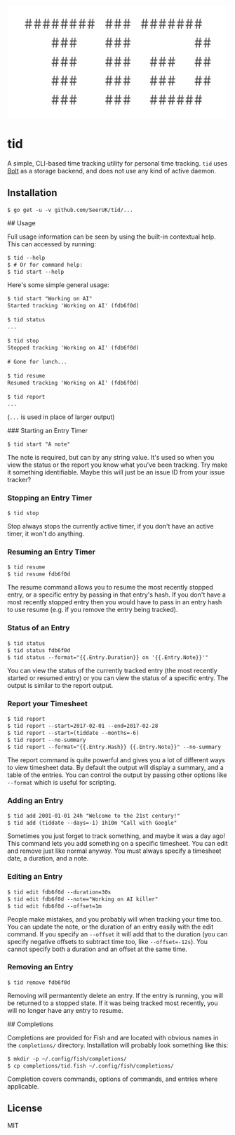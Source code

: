 <p align="center">
    <img src="https://raw.githubusercontent.com/SeerUK/tid/master/logo.png" height="256" />
</p>

# tid

A simple, CLI-based time tracking utility for personal time tracking. `tid` uses [Bolt][1] as a
storage backend, and does not use any kind of active daemon.

## Installation

```
$ go get -u -v github.com/SeerUK/tid/...
```

## Usage

Full usage information can be seen by using the built-in contextual help. This can accessed by
running:

```
$ tid --help
$ # Or for command help:
$ tid start --help
```

Here's some simple general usage:

```
$ tid start "Working on AI"
Started tracking 'Working on AI' (fdb6f0d)

$ tid status
...

$ tid stop
Stopped tracking 'Working on AI' (fdb6f0d)

# Gone for lunch...

$ tid resume
Resumed tracking 'Working on AI' (fdb6f0d)

$ tid report
...
```

(`...` is used in place of larger output)

### Starting an Entry Timer

```
$ tid start "A note"
```

The note is required, but can by any string value. It's used so when you view the status or the
report you know what you've been tracking. Try make it something identifiable. Maybe this will just
be an issue ID from your issue tracker?

### Stopping an Entry Timer

```
$ tid stop
```

Stop always stops the currently active timer, if you don't have an active timer, it won't do
anything.

### Resuming an Entry Timer

```
$ tid resume
$ tid resume fdb6f0d
```

The resume command allows you to resume the most recently stopped entry, or a specific entry by
passing in that entry's hash. If you don't have a most recently stopped entry then you would have to
pass in an entry hash to use resume (e.g. if you remove the entry being tracked).

### Status of an Entry

```
$ tid status
$ tid status fdb6f0d
$ tid status --format="{{.Entry.Duration}} on '{{.Entry.Note}}'"
```

You can view the status of the currently tracked entry (the most recently started or resumed entry)
or you can view the status of a specific entry. The output is similar to the report output.

### Report your Timesheet

```
$ tid report
$ tid report --start=2017-02-01 --end=2017-02-28
$ tid report --start=(tiddate --months=-6)
$ tid report --no-summary
$ tid report --format="{{.Entry.Hash}} {{.Entry.Note}}" --no-summary
```

The report command is quite powerful and gives you a lot of different ways to view timesheet data.
By default the output will display a summary, and a table of the entries. You can control the output
by passing other options like `--format` which is useful for scripting.

### Adding an Entry

```
$ tid add 2001-01-01 24h "Welcome to the 21st century!"
$ tid add (tiddate --days=-1) 1h10m "Call with Google"
```

Sometimes you just forget to track something, and maybe it was a day ago! This command lets you add
something on a specific timesheet. You can edit and remove just like normal anyway. You must always
specify a timesheet date, a duration, and a note.

### Editing an Entry

```
$ tid edit fdb6f0d --duration=30s
$ tid edit fdb6f0d --note="Working on AI killer"
$ tid edit fdb6f0d --offset=1m
```

People make mistakes, and you probably will when tracking your time too. You can update the note, or
the duration of an entry easily with the edit command. If you specify an `--offset` it will add that
to the duration (you can specify negative offsets to subtract time too, like `--offset=-12s`). You
cannot specify both a duration and an offset at the same time.

### Removing an Entry

```
$ tid remove fdb6f0d
```

Removing will permantently delete an entry. If the entry is running, you will be returned to a
stopped state. If it was being tracked most recently, you will no longer have any entry to resume.

## Completions

Completions are provided for Fish and are located with obvious names in the `completions/` 
directory. Installation will probably look something like this:

```
$ mkdir -p ~/.config/fish/completions/
$ cp completions/tid.fish ~/.config/fish/completions/
```

Completion covers commands, options of commands, and entries where applicable.

## License

MIT

[1]: https://github.com/boltdb/bolt
